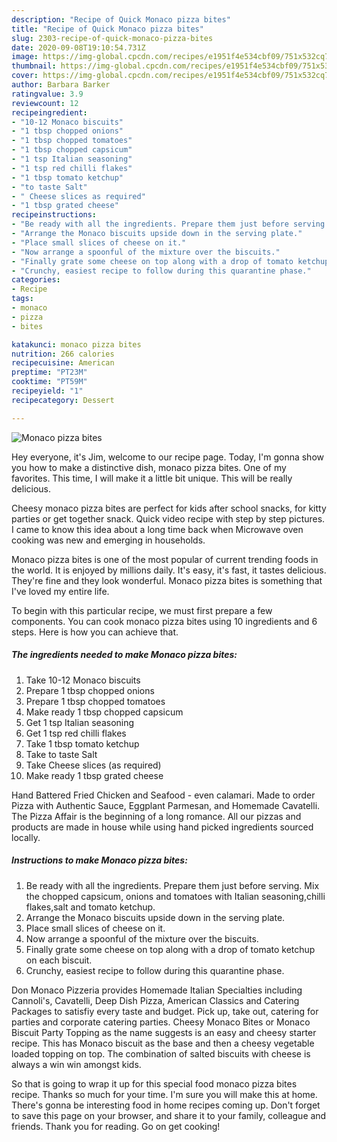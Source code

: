 ```yaml
---
description: "Recipe of Quick Monaco pizza bites"
title: "Recipe of Quick Monaco pizza bites"
slug: 2303-recipe-of-quick-monaco-pizza-bites
date: 2020-09-08T19:10:54.731Z
image: https://img-global.cpcdn.com/recipes/e1951f4e534cbf09/751x532cq70/monaco-pizza-bites-recipe-main-photo.jpg
thumbnail: https://img-global.cpcdn.com/recipes/e1951f4e534cbf09/751x532cq70/monaco-pizza-bites-recipe-main-photo.jpg
cover: https://img-global.cpcdn.com/recipes/e1951f4e534cbf09/751x532cq70/monaco-pizza-bites-recipe-main-photo.jpg
author: Barbara Barker
ratingvalue: 3.9
reviewcount: 12
recipeingredient:
- "10-12 Monaco biscuits"
- "1 tbsp chopped onions"
- "1 tbsp chopped tomatoes"
- "1 tbsp chopped capsicum"
- "1 tsp Italian seasoning"
- "1 tsp red chilli flakes"
- "1 tbsp tomato ketchup"
- "to taste Salt"
- " Cheese slices as required"
- "1 tbsp grated cheese"
recipeinstructions:
- "Be ready with all the ingredients. Prepare them just before serving. Mix the chopped capsicum, onions and tomatoes with Italian seasoning,chilli flakes,salt and tomato ketchup."
- "Arrange the Monaco biscuits upside down in the serving plate."
- "Place small slices of cheese on it."
- "Now arrange a spoonful of the mixture over the biscuits."
- "Finally grate some cheese on top along with a drop of tomato ketchup on each biscuit."
- "Crunchy, easiest recipe to follow during this quarantine phase."
categories:
- Recipe
tags:
- monaco
- pizza
- bites

katakunci: monaco pizza bites 
nutrition: 266 calories
recipecuisine: American
preptime: "PT23M"
cooktime: "PT59M"
recipeyield: "1"
recipecategory: Dessert

---
```



![Monaco pizza bites](https://img-global.cpcdn.com/recipes/e1951f4e534cbf09/751x532cq70/monaco-pizza-bites-recipe-main-photo.jpg)

Hey everyone, it's Jim, welcome to our recipe page. Today, I'm gonna show you how to make a distinctive dish, monaco pizza bites. One of my favorites. This time, I will make it a little bit unique. This will be really delicious.

Cheesy monaco pizza bites are perfect for kids after school snacks, for kitty parties or get together snack. Quick video recipe with step by step pictures. I came to know this idea about a long time back when Microwave oven cooking was new and emerging in households.

Monaco pizza bites is one of the most popular of current trending foods in the world. It is enjoyed by millions daily. It's easy, it's fast, it tastes delicious. They're fine and they look wonderful. Monaco pizza bites is something that I've loved my entire life.


To begin with this particular recipe, we must first prepare a few components. You can cook monaco pizza bites using 10 ingredients and 6 steps. Here is how you can achieve that.

<!--inarticleads1-->

##### The ingredients needed to make Monaco pizza bites:

1. Take 10-12 Monaco biscuits
1. Prepare 1 tbsp chopped onions
1. Prepare 1 tbsp chopped tomatoes
1. Make ready 1 tbsp chopped capsicum
1. Get 1 tsp Italian seasoning
1. Get 1 tsp red chilli flakes
1. Take 1 tbsp tomato ketchup
1. Take to taste Salt
1. Take  Cheese slices (as required)
1. Make ready 1 tbsp grated cheese


Hand Battered Fried Chicken and Seafood - even calamari. Made to order Pizza with Authentic Sauce, Eggplant Parmesan, and Homemade Cavatelli. The Pizza Affair is the beginning of a long romance. All our pizzas and products are made in house while using hand picked ingredients sourced locally. 

<!--inarticleads2-->

##### Instructions to make Monaco pizza bites:

1. Be ready with all the ingredients. Prepare them just before serving. Mix the chopped capsicum, onions and tomatoes with Italian seasoning,chilli flakes,salt and tomato ketchup.
1. Arrange the Monaco biscuits upside down in the serving plate.
1. Place small slices of cheese on it.
1. Now arrange a spoonful of the mixture over the biscuits.
1. Finally grate some cheese on top along with a drop of tomato ketchup on each biscuit.
1. Crunchy, easiest recipe to follow during this quarantine phase.


Don Monaco Pizzeria provides Homemade Italian Specialties including Cannoli&#39;s, Cavatelli, Deep Dish Pizza, American Classics and Catering Packages to satisfiy every taste and budget. Pick up, take out, catering for parties and corporate catering parties. Cheesy Monaco Bites or Monaco Biscuit Party Topping as the name suggests is an easy and cheesy starter recipe. This has Monaco biscuit as the base and then a cheesy vegetable loaded topping on top. The combination of salted biscuits with cheese is always a win win amongst kids. 

So that is going to wrap it up for this special food monaco pizza bites recipe. Thanks so much for your time. I'm sure you will make this at home. There's gonna be interesting food in home recipes coming up. Don't forget to save this page on your browser, and share it to your family, colleague and friends. Thank you for reading. Go on get cooking!
